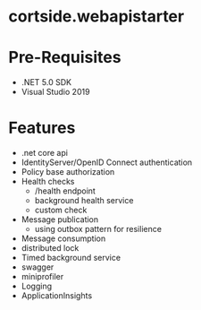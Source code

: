 # cortside.webapistarter

# Pre-Requisites
* .NET 5.0 SDK
* Visual Studio 2019
  

# Features
* .net core api
* IdentityServer/OpenID Connect authentication
* Policy base authorization
* Health checks
  * /health endpoint
  * background health service
  * custom check
* Message publication
  * using outbox pattern for resilience
* Message consumption
* distributed lock
* Timed background service
* swagger
* miniprofiler
* Logging
* ApplicationInsights
